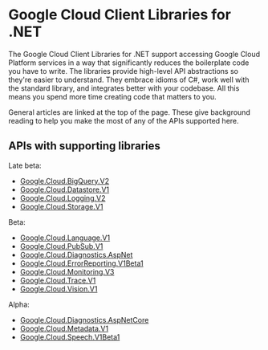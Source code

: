 # Google Cloud Client Libraries for .NET

The Google Cloud Client Libraries for .NET support accessing Google
Cloud Platform services in a way that significantly reduces the
boilerplate code you have to write. The libraries provide high-level
API abstractions so they're easier to understand. They embrace
idioms of C#, work well with the standard library, and integrates
better with your codebase. All this means you spend more time
creating code that matters to you.

General articles are linked at the top of the page. These give
background reading to help you make the most of any of the APIs
supported here.

## APIs with supporting libraries

Late beta:

- [Google.Cloud.BigQuery.V2](Google.Cloud.BigQuery.V2/index.html)
- [Google.Cloud.Datastore.V1](Google.Cloud.Datastore.V1/index.html)
- [Google.Cloud.Logging.V2](Google.Cloud.Logging.V2/index.html)
- [Google.Cloud.Storage.V1](Google.Cloud.Storage.V1/index.html)

Beta:

- [Google.Cloud.Language.V1](Google.Cloud.Language.V1/index.html)
- [Google.Cloud.PubSub.V1](Google.Cloud.PubSub.V1/index.html)
- [Google.Cloud.Diagnostics.AspNet](Google.Cloud.Diagnostics.AspNet/index.html)
- [Google.Cloud.ErrorReporting.V1Beta1](Google.Cloud.ErrorReporting.V1Beta1/index.html)
- [Google.Cloud.Monitoring.V3](Google.Cloud.Monitoring.V3/index.html)
- [Google.Cloud.Trace.V1](Google.Cloud.Trace.V1/index.html)
- [Google.Cloud.Vision.V1](Google.Cloud.Vision.V1/index.html)

Alpha:

- [Google.Cloud.Diagnostics.AspNetCore](Google.Cloud.Diagnostics.AspNetCore/index.html)
- [Google.Cloud.Metadata.V1](Google.Cloud.Metadata.V1/index.html)
- [Google.Cloud.Speech.V1Beta1](Google.Cloud.Speech.V1Beta1/index.html)
